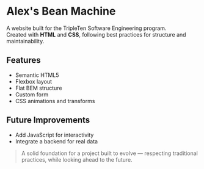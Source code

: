 # Alex's Bean Machine

A website built for the TripleTen Software Engineering program.  
Created with **HTML** and **CSS**, following best practices for structure and maintainability.

## Features

- Semantic HTML5
- Flexbox layout
- Flat BEM structure
- Custom form
- CSS animations and transforms

## Future Improvements

- Add JavaScript for interactivity
- Integrate a backend for real data

> A solid foundation for a project built to evolve — respecting traditional practices, while looking ahead to the future.
